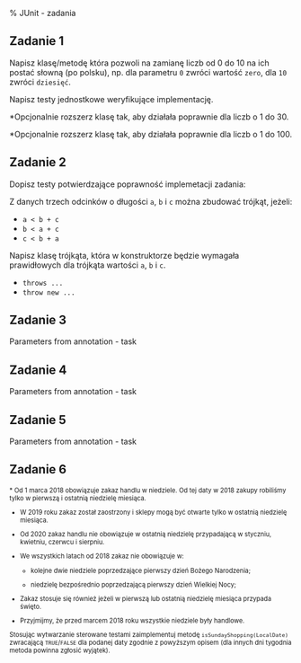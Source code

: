 % JUnit - zadania


## Zadanie 1

Napisz klasę/metodę która pozwoli na zamianę liczb od 0 do 10 na ich postać słowną (po polsku), np. dla parametru `0` zwróci wartość `zero`, dla `10` zwróci `dziesięć`.

Napisz testy jednostkowe weryfikujące implementację.

*Opcjonalnie rozszerz klasę tak, aby działała poprawnie dla liczb o 1 do 30. 

*Opcjonalnie rozszerz klasę tak, aby działała poprawnie dla liczb o 1 do 100. 


## Zadanie 2

Dopisz testy potwierdzające poprawność implemetacji zadania:

Z danych trzech odcinków o długości `a`, `b` i `c` można zbudować trójkąt, jeżeli:

* `a < b + c`
* `b < a + c`
* `c < b + a` 

Napisz klasę trójkąta, która w konstruktorze będzie wymagała 
prawidłowych dla trójkąta wartości `a`, `b` i `c`.

<div class="clicker" tabindex="1"></div>
<div class="hiddendiv">

* `throws ...`
* `throw new ...`
</div>  

## Zadanie 3

Parameters from annotation - task

## Zadanie 4

Parameters from annotation - task

## Zadanie 5

Parameters from annotation - task



## Zadanie 6

<div style="font-size: 80%">
* Od 1 marca 2018 obowiązuje zakaz handlu w niedziele. Od tej daty w 2018 zakupy robiliśmy tylko w pierwszą i ostatnią niedzielę miesiąca. 

* W 2019 roku zakaz został zaostrzony i sklepy mogą być otwarte tylko w ostatnią niedzielę miesiąca.

* Od 2020 zakaz handlu nie obowiązuje w ostatnią niedzielę przypadającą w styczniu,
 kwietniu, czerwcu i sierpniu.

* We wszystkich latach od 2018 zakaz nie obowiązuje w:

  * kolejne dwie niedziele poprzedzające pierwszy dzień Bożego Narodzenia;

  * niedzielę bezpośrednio poprzedzającą pierwszy dzień Wielkiej Nocy;

* Zakaz stosuje się również jeżeli w pierwszą lub ostatnią niedzielę miesiąca przypada święto.

* Przyjmijmy, że przed marcem 2018 roku wszystkie niedziele były handlowe.

Stosując wytwarzanie sterowane testami zaimplementuj metodę `isSundayShopping(LocalDate)` zwracającą `TRUE`/`FALSE` dla podanej daty zgodnie 
z powyższym opisem (dla innych dni tygodnia metoda powinna zgłosić wyjątek).
</div>
<style>
.slides {
  width: 90% !important;
}</style>